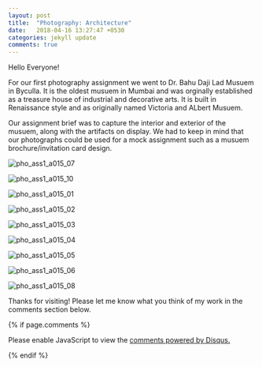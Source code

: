 ```yaml
---
layout: post
title:  "Photography: Architecture"
date:   2018-04-16 13:27:47 +0530
categories: jekyll update
comments: true
---
```

Hello Everyone!

For our first photography assignment we went to Dr. Bahu Daji Lad Musuem in Byculla.
It is the oldest musuem in Mumbai and was orginally established as a treasure house of industrial and decorative arts.
It is built in Renaissance style and as originally named Victoria and ALbert Musuem.

Our assignment brief was to capture the interior and exterior of the musuem, along with the artifacts on display.
We had to keep in mind that our photographs could be used for a mock assignment such as a musuem brochure/invitation card design.



![pho_ass1_a015_07](https://user-images.githubusercontent.com/36835039/38794455-d15d11c2-4172-11e8-9598-580b890ca7e7.jpg)

![pho_ass1_a015_10](https://user-images.githubusercontent.com/36835039/38794457-d1cd721e-4172-11e8-94c6-8963fc62ab7f.jpg)

![pho_ass1_a015_01](https://user-images.githubusercontent.com/36835039/38794458-d20b3086-4172-11e8-9c0b-d207902b68a9.jpg)

![pho_ass1_a015_02](https://user-images.githubusercontent.com/36835039/38794459-d240a388-4172-11e8-8370-c9811419de40.jpg)

![pho_ass1_a015_03](https://user-images.githubusercontent.com/36835039/38794460-d277fa40-4172-11e8-8e56-02170030b251.jpg)

![pho_ass1_a015_04](https://user-images.githubusercontent.com/36835039/38794461-d2ce9288-4172-11e8-9cd3-13bbbe7c5620.jpg)

![pho_ass1_a015_05](https://user-images.githubusercontent.com/36835039/38794462-d33c94d6-4172-11e8-8614-9e8aec06e909.jpg)

![pho_ass1_a015_06](https://user-images.githubusercontent.com/36835039/38794463-d371bde6-4172-11e8-98b4-5653946d8d50.jpg)

![pho_ass1_a015_08](https://user-images.githubusercontent.com/36835039/38794464-d3a891a4-4172-11e8-8bd3-97c4e58bcc8c.jpg)


Thanks for visiting! Please let me know what you think of my work in the comments section below.

{% if page.comments %}

<div id="disqus_thread"></div>
<script>

/**
*  RECOMMENDED CONFIGURATION VARIABLES: EDIT AND UNCOMMENT THE SECTION BELOW TO INSERT DYNAMIC VALUES FROM YOUR PLATFORM OR CMS.
*  LEARN WHY DEFINING THESE VARIABLES IS IMPORTANT: https://disqus.com/admin/universalcode/#configuration-variables*/
/*
var disqus_config = function () {
this.page.url = PAGE_URL;  // Replace PAGE_URL with your page's canonical URL variable
this.page.identifier = PAGE_IDENTIFIER; // Replace PAGE_IDENTIFIER with your page's unique identifier variable
};
*/
(function() { // DON'T EDIT BELOW THIS LINE
var d = document, s = d.createElement('script');
s.src = 'https://vanya-rawat-github-io.disqus.com/embed.js';
s.setAttribute('data-timestamp', +new Date());
(d.head || d.body).appendChild(s);
})();
</script>
<noscript>Please enable JavaScript to view the <a href="https://disqus.com/?ref_noscript">comments powered by Disqus.</a></noscript>

{% endif %}
